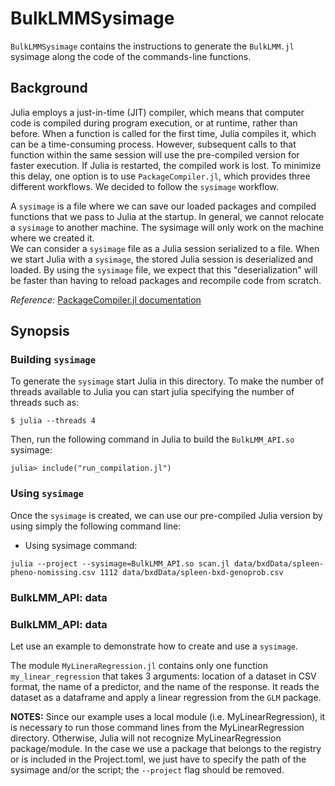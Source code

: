 # BulkLMMSysimage

`BulkLMMSysimage` contains the instructions to generate the `BulkLMM.jl` sysimage along the code of the commands-line functions. 

## Background  

Julia employs a just-in-time (JIT) compiler, which means that computer code is compiled during program execution, or at runtime, rather than before. When a function is called for the first time, Julia compiles it, which can be a time-consuming process. However, subsequent calls to that function within the same session will use the pre-compiled version for faster execution. If Julia is restarted, the compiled work is lost. To minimize this delay, one option is to use `PackageCompiler.jl`, which provides three different workflows. We decided to follow the `sysimage` workflow.

A `sysimage` is a file where we can save our loaded packages and compiled functions that we pass to Julia at the startup. In general, we cannot relocate a `sysimage` to another machine. The sysimage will only work on the machine where we created it.     
We can consider a `sysimage` file as a Julia session serialized to a file. When we start Julia with a `sysimage`, the stored Julia session is deserialized and loaded. By using the `sysimage` file, we expect that this "deserialization" will be faster than having to reload packages and recompile code from scratch.


*Reference:* [PackageCompiler.jl documentation](https://julialang.github.io/PackageCompiler.jl/stable/index.html)



## Synopsis

### Building `sysimage`

To generate the `sysimage` start Julia in this directory. To make the number of threads available to Julia you can start julia specifying the number of threads such as:

```
$ julia --threads 4
```

Then, run the following command in Julia to build the `BulkLMM_API.so` sysimage:

```
julia> include("run_compilation.jl")
```

### Using `sysimage`

Once the `sysimage` is created, we can use our pre-compiled Julia version by using simply the following command line:

- Using sysimage command:
```
julia --project --sysimage=BulkLMM_API.so scan.jl data/bxdData/spleen-pheno-nomissing.csv 1112 data/bxdData/spleen-bxd-genoprob.csv
```

### BulkLMM_API: data


### BulkLMM_API: data


Let use an example to demonstrate how to create and use a `sysimage`.

The module `MyLineraRegression.jl` contains only one function `my_linear_regression` that takes 3 arguments: location of a dataset in CSV format, the name of a predictor, and the name of the response. It reads the dataset as a dataframe and apply a linear regression from the `GLM` package.




**NOTES:** Since our example uses a local module (i.e. MyLinearRegression), it is necessary to run those command lines from the MyLinearRegression directory. Otherwise, Julia will not recognize MyLinearRegression package/module. In the case we use a package that belongs to the registry or is included in the Project.toml,   we just have to specify the path of the sysimage and/or the script; the `--project` flag should be removed. 

